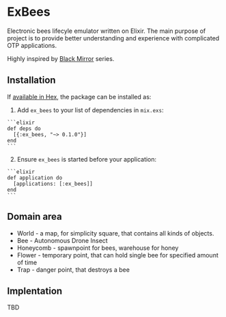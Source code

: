# ExBees

Electronic bees lifecyle emulator written on Elixir.
The main purpose of project is to provide better understanding and experience with complicated OTP applications.

Highly inspired by [Black Mirror](https://en.wikipedia.org/wiki/Hated_in_the_Nation_(Black_Mirror)) series.

## Installation

If [available in Hex](https://hex.pm/docs/publish), the package can be installed as:

  1. Add `ex_bees` to your list of dependencies in `mix.exs`:

    ```elixir
    def deps do
      [{:ex_bees, "~> 0.1.0"}]
    end
    ```

  2. Ensure `ex_bees` is started before your application:

    ```elixir
    def application do
      [applications: [:ex_bees]]
    end
    ```

## Domain area

* World - a map, for simplicity square, that contains all kinds of objects.
* Bee - Autonomous Drone Insect
* Honeycomb - spawnpoint for bees, warehouse for honey
* Flower - temporary point, that can hold single bee for specified amount of time
* Trap - danger point, that destroys a bee

## Implentation
TBD
